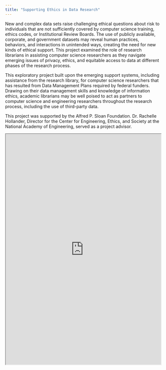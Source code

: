 ```yaml
---
title: "Supporting Ethics in Data Research"
---
```


New and complex data sets raise challenging ethical questions about risk to individuals that are not sufficiently covered by computer science training, ethics codes, or Institutional Review Boards. The use of publicly available, corporate, and government datasets may reveal human practices, behaviors, and interactions in unintended ways, creating the need for new kinds of ethical support. This project examined the role of research librarians in assisting computer science researchers as they navigate emerging issues of privacy, ethics, and equitable access to data at different phases of the research process.

This exploratory project built upon the emerging support systems, including assistance from the research library, for computer science researchers that has resulted from Data Management Plans required by federal funders. Drawing on their data management skills and knowledge of information ethics, academic librarians may be well poised to act as partners to computer science and engineering researchers throughout the research process, including the use of third-party data.

This project was supported by the Alfred P. Sloan Foundation. Dr. Rachelle Hollander, Director for the Center for Engineering, Ethics, and Society at the National Academy of Engineering, served as a project advisor.

<iframe height="750" width="100%" src="https://ewelton.github.io/ktest/wiki.html#Supporting%20Ethics%20in%20Data%20Research"></iframe>
